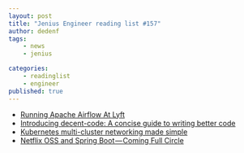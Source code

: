 ```yaml
---
layout: post
title: "Jenius Engineer reading list #157"
author: dedenf
tags:
    - news
    - jenius

categories:
    - readinglist
    - engineer
published: true
---
```


- [Running Apache Airflow At Lyft](https://eng.lyft.com/running-apache-airflow-at-lyft-6e53bb8fccff)
- [Introducing decent-code: A concise guide to writing better code](https://blog.scottlogic.com/2018/12/21/decent-code-a-concise-guide-to-writing-better-code.html)
- [Kubernetes multi-cluster networking made simple](https://itnext.io/kubernetes-multi-cluster-networking-made-simple-c8f26827813)
- [Netflix OSS and Spring Boot — Coming Full Circle](https://medium.com/netflix-techblog/netflix-oss-and-spring-boot-coming-full-circle-4855947713a0)
